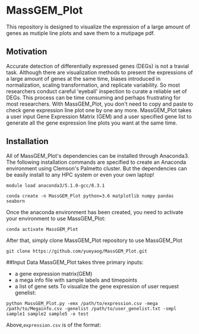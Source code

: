# MassGEM_Plot
This repository is designed to visualize the expression of a large amount of genes as mutiple line plots and save them to a mutipage pdf.
## Motivation
Accurate detection of differentially expressed genes (DEGs) is not a travial task. Although there are visualization methods to present the expressions of a large amount of genes at the same time, biases introduced in normalization, scaling transformation, and replicate variability. So most researchers conduct careful 'eyeball' inspection to curate a reliable set of DEGs. This process can be time consuming and perhaps frustrating for most researchers. With MassGEM_Plot, you don't need to copy and paste to check gene expression line plot one by one any more. MassGEM_Plot takes a user input Gene Expression Matrix (GEM) and a user specified gene list to generate all the gene expression line plots you want at the same time. 
## Installation
All of MassGEM_Plot's dependencies can be installed through Anaconda3. The following installation commands are specified to create an Anaconda environment using Clemson's Palmetto cluster. But the dependencies can be easily install to any HPC system or even your own laptop! 
```
module load anaconda3/5.1.0-gcc/8.3.1

conda create -n MassGEM_Plot python=3.6 matplotlib numpy pandas seaborn
```
Once the anaconda environment has been created, you need to activate your environment to use MassGEM_Plot:
```
conda activate MassGEM_Plot
```
After that, simply clone MassGEM_Plot repository to use MassGEM_Plot
```
git clone https://github.com/yueyaog/MassGEM_Plot.git
```
##Input Data
MassGEM_Plot takes three primary inputs: 
- a gene expression matrix(GEM)
- a mega info file with sample labels and timepoints
- a list of gene sets
To visualize the gene expression of user request genelist:
```
python MassGEM_Plot.py -emx /path/to/expression.csv -mega /path/to/Megainfo.csv -genelist /path/to/user_genelist.txt -smpl sample1 sample2 sample5 -o test
```
Above,```expression.csv``` is of the format:




